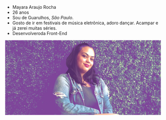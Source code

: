    - Mayara Araujo Rocha
   - 26 anos
   - Sou de Guarulhos, *São Paulo*.
   - Gosto de ir em festivais de música eletrônica, adoro dançar. Acampar e já zerei muitas séries. 
   - Desenvolveroda Front-End

   ![Está sou eu](img/mayararocha.jpg)